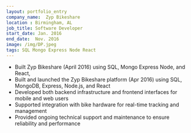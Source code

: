 ```yaml
---
layout: portfolio_entry
company_name:  Zyp Bikeshare
location : Birmingham, AL
job_title: Software Developer
start_date: Jan. 2016
end_date:  Nov. 2016
image: /img/DP.jpeg
tags: SQL Mongo Express Node React  
---
```

- Built Zyp Bikeshare (April 2016) using SQL, Mongo Express Node, and React, 
- Built and launched the Zyp Bikeshare platform (Apr 2016) using SQL, MongoDB, Express, Node.js, and React
- Developed both backend infrastructure and frontend interfaces for mobile and web users
- Supported integration with bike hardware for real-time tracking and management
- Provided ongoing technical support and maintenance to ensure reliability and performance